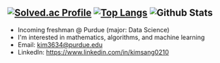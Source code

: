 
[![Solved.ac Profile](http://mazassumnida.wtf/api/generate_badge?boj=ilksh)](https://solved.ac/ilksh)
[![Top Langs](https://github-readme-stats.vercel.app/api/top-langs/?username=ilksh&layout=compact)](https://github.com/ilksh/github-readme-stats)
![Github Stats](https://github-readme-stats.vercel.app/api?username=ilksh&show_icons=true)
---
- Incoming freshman @ Purdue (major: Data Science)
- I'm interested in mathematics, algorithms, and machine learning
- Email: kim3634@purdue.edu
- LinkedIn: https://www.linkedin.com/in/kimsang0210
<!--
**ilksh/ilksh** is a ✨ _special_ ✨ repository because its `README.md` (this file) appears on your GitHub profile.


